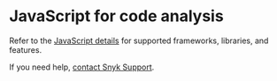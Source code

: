 # JavaScript for code analysis

Refer to the [JavaScript details](./) for supported frameworks, libraries, and features.

If you need help, [contact Snyk Support](https://support.snyk.io/hc/en-us).
